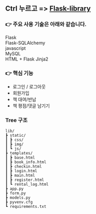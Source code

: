 ## Ctrl 누르고  => <a href='http://ec2-3-36-55-158.ap-northeast-2.compute.amazonaws.com' target="_blank" rel="noopener">Flask-library</a>

### 👉 주요 사용 기술은 아래와 같습니다.  

Flask  
Flask-SQLAlchemy   
javascript  
MySQL  
HTML + Flask Jinja2  

### 👉 핵심 기능

* 로그인 / 로그아웃  
* 회원가입  
* 책 대여/반납  
* 책 평점/댓글 남기기

### Tree 구조
```
lib/  
┣ static/  
┃ ┣ css/  
┃ ┣ img/  
┃ ┗ js/  
┣ templates/  
┃ ┣ base.html           
┃ ┣ book_info.html  
┃ ┣ checkin.html  
┃ ┣ login.html  
┃ ┣ main.html  
┃ ┣ register.html  
┃ ┗ rental_log.html  
┣ app.py  
┣ form.py  
┣ models.py  
┣ pyvenv.cfg  
┗ requirements.txt 
```
